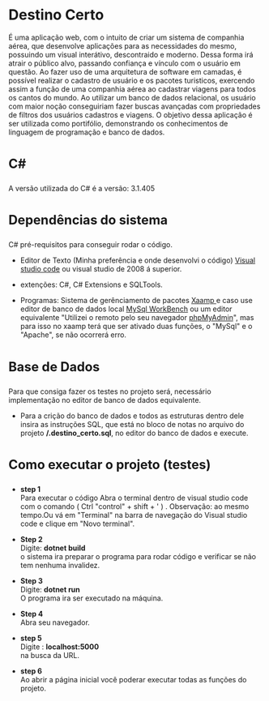 # <strong>Destino Certo</strong>
 <p>É uma aplicação web, com o intuito de criar um sistema de companhia aérea, que desenvolve aplicações para as necessidades do mesmo, possuindo um visual interátivo, descontraido e moderno. Dessa forma irá atrair o público alvo, passando confiança e vínculo com o usuário em questão. Ao fazer uso de uma arquitetura de software em camadas, é possível realizar o cadastro de usuário e os pacotes turisticos, exercendo assim a função de uma companhia aérea ao cadastrar viagens para todos os cantos do mundo. Ao utilizar um banco de dados relacional, os usuário com maior noção conseguiriam fazer buscas avançadas com propriedades de filtros dos usuários cadastros e viagens. O objetivo dessa aplicação é ser utilizada como portifólio, demonstrando os conhecimentos de linguagem de programação e banco de dados.</p>
 
 #
  <p style="font-size:25px;"><strong>C#</strong></br> </p>
  <p>
   A versão utilizada do C# é a versão: 3.1.405
   </p>
 
 #


<p Style="font-size:25px"><strong>Dependências do sistema</p></strong>

   <p>C# pré-requisitos para conseguir rodar o código.</p>

  - <p>Editor de Texto (Minha preferência e onde desenvolvi o código)  <a href="https://code.visualstudio.com/">Visual studio code</a> ou visual studio de 2008 á superior.</p>

  - <p> extenções: C#, C# Extensions e SQLTools.</p>

  - <p>Programas: Sistema de gerênciamento de pacotes <a href="https://www.apachefriends.org/pt_br/index.html">Xaamp </a> e caso use editor de banco de dados local <a href="https://dev.mysql.com/downloads/">MySql WorkBench</a> ou um editor equivalente "Utilizei o remoto pelo seu navegador <a href="http://localhost/phpmyadmin/">phpMyAdmin</a>", mas para isso no xaamp terá que ser ativado duas funções, o "MySql" e o "Apache", se não ocorrerá erro.</p>

  #

  <p style="font-size:25px"><strong>Base de Dados</strong><p>
  
<p>Para que consiga fazer os testes no projeto será, necessário implementação no editor de banco de dados equivalente.</p>

- <p>Para a crição do banco de dados e todos as estruturas dentro dele insira as instruções SQL, que está no bloco de notas no arquivo do projeto <strong>/.destino_certo.sql</strong>, no editor do banco de dados e execute.</p>

#

 <p style="font-size:25px;"><strong>Como executar o projeto (testes)</strong></p>

- <strong> step 1</strong> </br> Para executar o código Abra o terminal dentro de visual studio code com o comando ( Ctrl "control" + shift + ' ) . Observação: ao mesmo tempo.Ou vá em "Terminal" na barra de navegação do Visual studio code e clique em "Novo terminal".

- <strong>Step 2</strong></br>Digite: <strong>dotnet build</br></strong>
o sistema ira preparar o programa para rodar código e verificar se não tem nenhuma invalidez.

- <strong>Step 3</strong></br> 
Digite: <strong>dotnet run</strong></br>
O programa ira ser executado na máquina.

- <strong> Step 4</strong></br>
Abra seu navegador.

- <strong> step 5</strong></br>
Digite : <strong>localhost:5000</strong></br>
na busca da URL.

- <strong> step 6</strong></br>
Ao abrir a página inicial você poderar executar todas as funções do projeto.

#